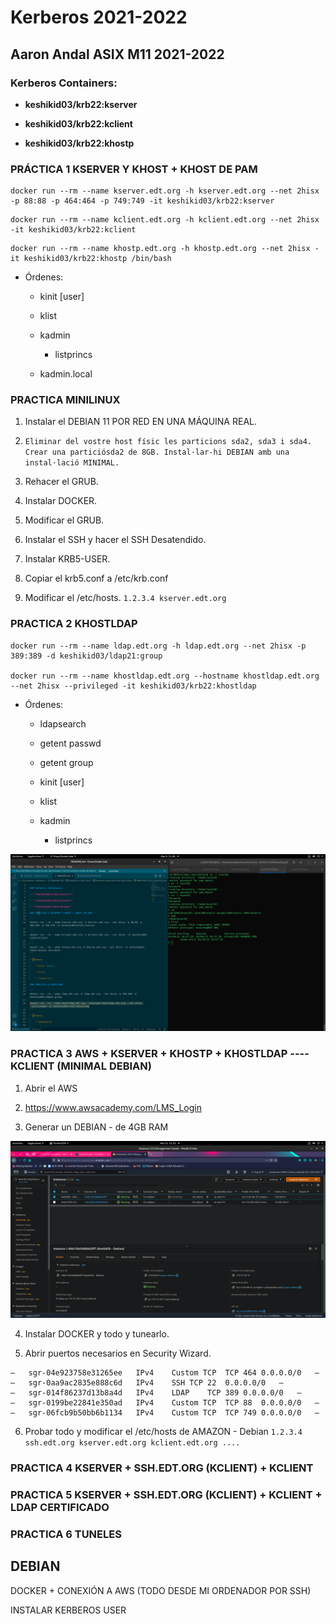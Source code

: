 # Kerberos 2021-2022
## Aaron Andal ASIX M11 2021-2022


### Kerberos Containers:

 * **keshikid03/krb22:kserver** 

 * **keshikid03/krb22:kclient**

 * **keshikid03/krb22:khostp**

### PRÁCTICA 1 KSERVER Y KHOST + KHOST DE PAM

```
docker run --rm --name kserver.edt.org -h kserver.edt.org --net 2hisx -p 88:88 -p 464:464 -p 749:749 -it keshikid03/krb22:kserver
```
```
docker run --rm --name kclient.edt.org -h kclient.edt.org --net 2hisx -it keshikid03/krb22:kclient
```
```
docker run --rm --name khostp.edt.org -h khostp.edt.org --net 2hisx -it keshikid03/krb22:khostp /bin/bash
```

* Órdenes:

    * kinit [user]

    * klist

    * kadmin
    
        * listprincs

    * kadmin.local

### PRACTICA MINILINUX

1. Instalar el DEBIAN 11 POR RED EN UNA MÁQUINA REAL.

2. `Eliminar del vostre host físic les particions sda2, sda3 i sda4. Crear una particiósda2 de 8GB. Instal·lar-hi DEBIAN amb una instal·lació MINIMAL.`

3. Rehacer el GRUB.

4. Instalar DOCKER.

5. Modificar el GRUB.

6. Instalar el SSH y hacer el SSH Desatendido.

7. Instalar KRB5-USER.

8. Copiar el krb5.conf a /etc/krb.conf

9. Modificar el /etc/hosts. `1.2.3.4 kserver.edt.org`

### PRACTICA 2 KHOSTLDAP

```
docker run --rm --name ldap.edt.org -h ldap.edt.org --net 2hisx -p 389:389 -d keshikid03/ldap21:group

docker run --rm --name khostldap.edt.org --hostname khostldap.edt.org --net 2hisx --privileged -it keshikid03/krb22:khostldap
```

* Órdenes:

    * ldapsearch 

    * getent passwd

    * getent group
    
    * kinit [user]

    * klist

    * kadmin

        * listprincs


![hola](https://github.com/KeshiKiD03/kerberos/blob/main/Photos/KHOSTLDAP-VERIFICADO.png)

### PRACTICA 3 AWS + KSERVER + KHOSTP + KHOSTLDAP ---- KCLIENT (MINIMAL DEBIAN)

1. Abrir el AWS

2. https://www.awsacademy.com/LMS_Login 

3. Generar un DEBIAN - de 4GB RAM

![hola](https://github.com/KeshiKiD03/kerberos/blob/main/Photos/AWS.png)

4. Instalar DOCKER y todo y tunearlo.

5. Abrir puertos necesarios en Security Wizard.


```
–	sgr-04e923758e31265ee	IPv4	Custom TCP	TCP	464	0.0.0.0/0	–
–	sgr-0aa9ac2835e888c6d	IPv4	SSH	TCP	22	0.0.0.0/0	–
–	sgr-014f86237d13b8a4d	IPv4	LDAP	TCP	389	0.0.0.0/0	–
–	sgr-0199be22841e350ad	IPv4	Custom TCP	TCP	88	0.0.0.0/0	–
–	sgr-06fcb9b50bb6b1134	IPv4	Custom TCP	TCP	749	0.0.0.0/0	–
```

6. Probar todo y modificar el /etc/hosts de AMAZON - Debian ``1.2.3.4 ssh.edt.org kserver.edt.org kclient.edt.org ....``


### PRACTICA 4 KSERVER + SSH.EDT.ORG (KCLIENT) + KCLIENT



### PRACTICA 5 KSERVER + SSH.EDT.ORG (KCLIENT) + KCLIENT + LDAP CERTIFICADO

### PRACTICA 6 TUNELES

## DEBIAN

DOCKER + CONEXIÓN A AWS (TODO DESDE MI ORDENADOR POR SSH)

INSTALAR KERBEROS USER